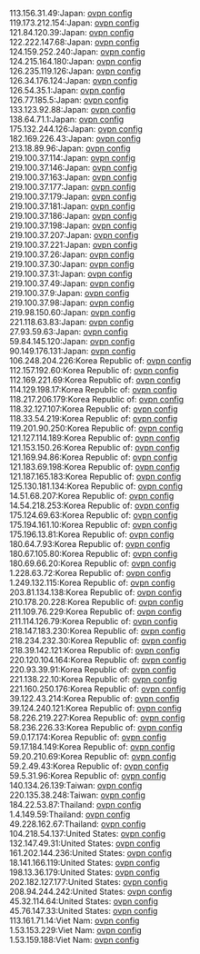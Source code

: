 113.156.31.49:Japan: [ovpn config](vpn/113_156_31_49.ovpn)  
119.173.212.154:Japan: [ovpn config](vpn/119_173_212_154.ovpn)  
121.84.120.39:Japan: [ovpn config](vpn/121_84_120_39.ovpn)  
122.222.147.68:Japan: [ovpn config](vpn/122_222_147_68.ovpn)  
124.159.252.240:Japan: [ovpn config](vpn/124_159_252_240.ovpn)  
124.215.164.180:Japan: [ovpn config](vpn/124_215_164_180.ovpn)  
126.235.119.126:Japan: [ovpn config](vpn/126_235_119_126.ovpn)  
126.34.176.124:Japan: [ovpn config](vpn/126_34_176_124.ovpn)  
126.54.35.1:Japan: [ovpn config](vpn/126_54_35_1.ovpn)  
126.77.185.5:Japan: [ovpn config](vpn/126_77_185_5.ovpn)  
133.123.92.88:Japan: [ovpn config](vpn/133_123_92_88.ovpn)  
138.64.71.1:Japan: [ovpn config](vpn/138_64_71_1.ovpn)  
175.132.244.126:Japan: [ovpn config](vpn/175_132_244_126.ovpn)  
182.169.226.43:Japan: [ovpn config](vpn/182_169_226_43.ovpn)  
213.18.89.96:Japan: [ovpn config](vpn/213_18_89_96.ovpn)  
219.100.37.114:Japan: [ovpn config](vpn/219_100_37_114.ovpn)  
219.100.37.146:Japan: [ovpn config](vpn/219_100_37_146.ovpn)  
219.100.37.163:Japan: [ovpn config](vpn/219_100_37_163.ovpn)  
219.100.37.177:Japan: [ovpn config](vpn/219_100_37_177.ovpn)  
219.100.37.179:Japan: [ovpn config](vpn/219_100_37_179.ovpn)  
219.100.37.181:Japan: [ovpn config](vpn/219_100_37_181.ovpn)  
219.100.37.186:Japan: [ovpn config](vpn/219_100_37_186.ovpn)  
219.100.37.198:Japan: [ovpn config](vpn/219_100_37_198.ovpn)  
219.100.37.207:Japan: [ovpn config](vpn/219_100_37_207.ovpn)  
219.100.37.221:Japan: [ovpn config](vpn/219_100_37_221.ovpn)  
219.100.37.26:Japan: [ovpn config](vpn/219_100_37_26.ovpn)  
219.100.37.30:Japan: [ovpn config](vpn/219_100_37_30.ovpn)  
219.100.37.31:Japan: [ovpn config](vpn/219_100_37_31.ovpn)  
219.100.37.49:Japan: [ovpn config](vpn/219_100_37_49.ovpn)  
219.100.37.9:Japan: [ovpn config](vpn/219_100_37_9.ovpn)  
219.100.37.98:Japan: [ovpn config](vpn/219_100_37_98.ovpn)  
219.98.150.60:Japan: [ovpn config](vpn/219_98_150_60.ovpn)  
221.118.63.83:Japan: [ovpn config](vpn/221_118_63_83.ovpn)  
27.93.59.63:Japan: [ovpn config](vpn/27_93_59_63.ovpn)  
59.84.145.120:Japan: [ovpn config](vpn/59_84_145_120.ovpn)  
90.149.176.131:Japan: [ovpn config](vpn/90_149_176_131.ovpn)  
106.248.204.226:Korea Republic of: [ovpn config](vpn/106_248_204_226.ovpn)  
112.157.192.60:Korea Republic of: [ovpn config](vpn/112_157_192_60.ovpn)  
112.169.221.69:Korea Republic of: [ovpn config](vpn/112_169_221_69.ovpn)  
114.129.198.17:Korea Republic of: [ovpn config](vpn/114_129_198_17.ovpn)  
118.217.206.179:Korea Republic of: [ovpn config](vpn/118_217_206_179.ovpn)  
118.32.127.107:Korea Republic of: [ovpn config](vpn/118_32_127_107.ovpn)  
118.33.54.219:Korea Republic of: [ovpn config](vpn/118_33_54_219.ovpn)  
119.201.90.250:Korea Republic of: [ovpn config](vpn/119_201_90_250.ovpn)  
121.127.114.189:Korea Republic of: [ovpn config](vpn/121_127_114_189.ovpn)  
121.153.150.26:Korea Republic of: [ovpn config](vpn/121_153_150_26.ovpn)  
121.169.94.86:Korea Republic of: [ovpn config](vpn/121_169_94_86.ovpn)  
121.183.69.198:Korea Republic of: [ovpn config](vpn/121_183_69_198.ovpn)  
121.187.165.183:Korea Republic of: [ovpn config](vpn/121_187_165_183.ovpn)  
125.130.181.134:Korea Republic of: [ovpn config](vpn/125_130_181_134.ovpn)  
14.51.68.207:Korea Republic of: [ovpn config](vpn/14_51_68_207.ovpn)  
14.54.218.253:Korea Republic of: [ovpn config](vpn/14_54_218_253.ovpn)  
175.124.69.63:Korea Republic of: [ovpn config](vpn/175_124_69_63.ovpn)  
175.194.161.10:Korea Republic of: [ovpn config](vpn/175_194_161_10.ovpn)  
175.196.13.81:Korea Republic of: [ovpn config](vpn/175_196_13_81.ovpn)  
180.64.7.93:Korea Republic of: [ovpn config](vpn/180_64_7_93.ovpn)  
180.67.105.80:Korea Republic of: [ovpn config](vpn/180_67_105_80.ovpn)  
180.69.66.20:Korea Republic of: [ovpn config](vpn/180_69_66_20.ovpn)  
1.228.63.72:Korea Republic of: [ovpn config](vpn/1_228_63_72.ovpn)  
1.249.132.115:Korea Republic of: [ovpn config](vpn/1_249_132_115.ovpn)  
203.81.134.138:Korea Republic of: [ovpn config](vpn/203_81_134_138.ovpn)  
210.178.20.228:Korea Republic of: [ovpn config](vpn/210_178_20_228.ovpn)  
211.109.76.229:Korea Republic of: [ovpn config](vpn/211_109_76_229.ovpn)  
211.114.126.79:Korea Republic of: [ovpn config](vpn/211_114_126_79.ovpn)  
218.147.183.230:Korea Republic of: [ovpn config](vpn/218_147_183_230.ovpn)  
218.234.232.30:Korea Republic of: [ovpn config](vpn/218_234_232_30.ovpn)  
218.39.142.121:Korea Republic of: [ovpn config](vpn/218_39_142_121.ovpn)  
220.120.104.164:Korea Republic of: [ovpn config](vpn/220_120_104_164.ovpn)  
220.93.39.91:Korea Republic of: [ovpn config](vpn/220_93_39_91.ovpn)  
221.138.22.10:Korea Republic of: [ovpn config](vpn/221_138_22_10.ovpn)  
221.160.250.176:Korea Republic of: [ovpn config](vpn/221_160_250_176.ovpn)  
39.122.43.214:Korea Republic of: [ovpn config](vpn/39_122_43_214.ovpn)  
39.124.240.121:Korea Republic of: [ovpn config](vpn/39_124_240_121.ovpn)  
58.226.219.227:Korea Republic of: [ovpn config](vpn/58_226_219_227.ovpn)  
58.236.226.33:Korea Republic of: [ovpn config](vpn/58_236_226_33.ovpn)  
59.0.17.174:Korea Republic of: [ovpn config](vpn/59_0_17_174.ovpn)  
59.17.184.149:Korea Republic of: [ovpn config](vpn/59_17_184_149.ovpn)  
59.20.210.69:Korea Republic of: [ovpn config](vpn/59_20_210_69.ovpn)  
59.2.49.43:Korea Republic of: [ovpn config](vpn/59_2_49_43.ovpn)  
59.5.31.96:Korea Republic of: [ovpn config](vpn/59_5_31_96.ovpn)  
140.134.26.139:Taiwan: [ovpn config](vpn/140_134_26_139.ovpn)  
220.135.38.248:Taiwan: [ovpn config](vpn/220_135_38_248.ovpn)  
184.22.53.87:Thailand: [ovpn config](vpn/184_22_53_87.ovpn)  
1.4.149.59:Thailand: [ovpn config](vpn/1_4_149_59.ovpn)  
49.228.162.67:Thailand: [ovpn config](vpn/49_228_162_67.ovpn)  
104.218.54.137:United States: [ovpn config](vpn/104_218_54_137.ovpn)  
132.147.49.31:United States: [ovpn config](vpn/132_147_49_31.ovpn)  
161.202.144.236:United States: [ovpn config](vpn/161_202_144_236.ovpn)  
18.141.166.119:United States: [ovpn config](vpn/18_141_166_119.ovpn)  
198.13.36.179:United States: [ovpn config](vpn/198_13_36_179.ovpn)  
202.182.127.177:United States: [ovpn config](vpn/202_182_127_177.ovpn)  
208.94.244.242:United States: [ovpn config](vpn/208_94_244_242.ovpn)  
45.32.114.64:United States: [ovpn config](vpn/45_32_114_64.ovpn)  
45.76.147.33:United States: [ovpn config](vpn/45_76_147_33.ovpn)  
113.161.71.14:Viet Nam: [ovpn config](vpn/113_161_71_14.ovpn)  
1.53.153.229:Viet Nam: [ovpn config](vpn/1_53_153_229.ovpn)  
1.53.159.188:Viet Nam: [ovpn config](vpn/1_53_159_188.ovpn)  
